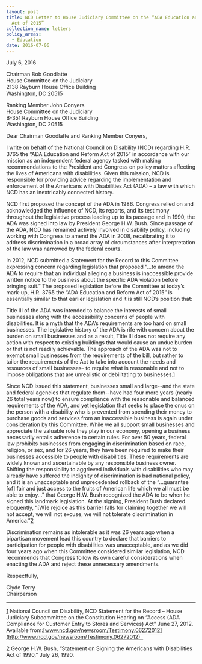 ```yaml
---
layout: post
title: NCD Letter to House Judiciary Committee on the “ADA Education and Reform
  Act of 2015”
collection_name: letters
policy_areas:
  - Education
date: 2016-07-06
---
```

July 6, 2016

Chairman Bob Goodlatte\
House Committee on the Judiciary\
2138 Rayburn House Office Building\
Washington, DC 20515

Ranking Member John Conyers\
House Committee on the Judiciary\
B-351 Rayburn House Office Building\
Washington, DC 20515

Dear Chairman Goodlatte and Ranking Member Conyers,

I write on behalf of the National Council on Disability (NCD) regarding H.R. 3765 the “ADA Education and Reform Act of 2015” in accordance with our mission as an independent federal agency tasked with making recommendations to the President and Congress on policy matters affecting the lives of Americans with disabilities. Given this mission, NCD is responsible for providing advice regarding the implementation and enforcement of the Americans with Disabilities Act (ADA) – a law with which NCD has an inextricably connected history.

NCD first proposed the concept of the ADA in 1986. Congress relied on and acknowledged the influence of NCD, its reports, and its testimony throughout the legislative process leading up to its passage and in 1990, the ADA was signed into law by President George H.W. Bush. Since passage of the ADA, NCD has remained actively involved in disability policy, including working with Congress to amend the ADA in 2008, recalibrating it to address discrimination in a broad array of circumstances after interpretation of the law was narrowed by the federal courts.

In 2012, NCD submitted a Statement for the Record to this Committee expressing concern regarding legislation that proposed “…to amend the ADA to require that an individual alleging a business is inaccessible provide written notice to the business about the specific ADA violation before bringing suit.” The proposed legislation before the Committee at today’s mark-up, H.R. 3765 the “ADA Education and Reform Act of 2015” is essentially similar to that earlier legislation and it is still NCD’s position that:

Title III of the ADA was intended to balance the interests of small businesses along with the accessibility concerns of people with disabilities. It is a myth that the ADA’s requirements are too hard on small businesses. The legislative history of the ADA is rife with concern about the burden on small businesses and as a result, Title III does not require any action with respect to existing buildings that would cause an undue burden or that is not readily achievable. The approach of the ADA was not to exempt small businesses from the requirements of the bill, but rather to tailor the requirements of the Act to take into account the needs and resources of small businesses– to require what is reasonable and not to impose obligations that are unrealistic or debilitating to businesses.[1](https://ncd.gov/publications/2016/ncd-letter-house-judiciary-committee-ada-education-and-reform-act-2015#_ftn1)

Since NCD issued this statement, businesses small and large--and the state and federal agencies that regulate them--have had four more years (nearly 26 total years now) to ensure compliance with the reasonable and balanced requirements of the ADA, and yet legislation that seeks to place the onus on the person with a disability who is prevented from spending their money to purchase goods and services from an inaccessible business is again under consideration by this Committee. While we all support small businesses and appreciate the valuable role they play in our economy, opening a business necessarily entails adherence to certain rules. For over 50 years, federal law prohibits businesses from engaging in discrimination based on race, religion, or sex, and for 26 years, they have been required to make their businesses accessible to people with disabilities. These requirements are widely known and ascertainable by any responsible business owner. Shifting the responsibility to aggrieved individuals with disabilities who may already have suffered the indignity of discrimination is bad national policy, and it is an unacceptable and unprecedented rollback of the “…guarantee \[of] fair and just access to the fruits of American life which we all must be able to enjoy…” that George H.W. Bush recognized the ADA to be when he signed this landmark legislation. At the signing, President Bush declared eloquently, “\[W]e rejoice as this barrier falls for claiming together we will not accept, we will not excuse, we will not tolerate discrimination in America.”[2](https://ncd.gov/publications/2016/ncd-letter-house-judiciary-committee-ada-education-and-reform-act-2015#_ftn2)

Discrimination remains as intolerable as it was 26 years ago when a bipartisan movement lead this country to declare that barriers to participation for people with disabilities was unacceptable, and as we did four years ago when this Committee considered similar legislation, NCD recommends that Congress follow its own careful considerations when enacting the ADA and reject these unnecessary amendments.

Respectfully,

Clyde Terry\
Chairperson



- - -

[1](https://ncd.gov/publications/2016/ncd-letter-house-judiciary-committee-ada-education-and-reform-act-2015#_ftnref1) National Council on Disability, NCD Statement for the Record – House Judiciary Subcommittee on the Constitution Hearing on “Access (ADA Compliance for Customer Entry to Stores and Services) Act” June 27, 2012. Available from:[www.ncd.gov/newsroom/Testimony.06272012](http://www.ncd.gov/newsroom/Testimony.06272012)  

[2](https://ncd.gov/publications/2016/ncd-letter-house-judiciary-committee-ada-education-and-reform-act-2015#_ftnref2) George H.W. Bush, “Statement on Signing the Americans with Disabilities Act of 1990,” July 26, 1990.
